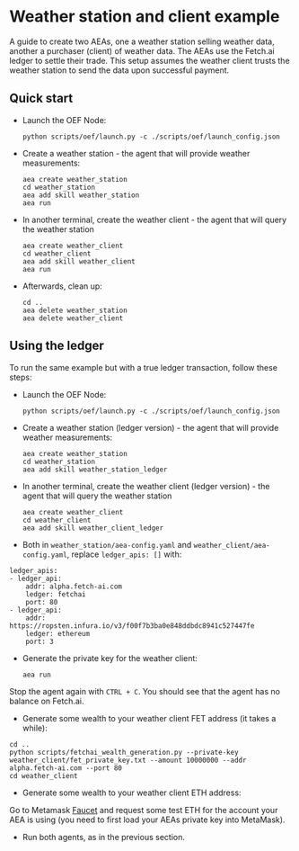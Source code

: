 # Weather station and client example

A guide to create two AEAs, one a weather station selling weather data, another a 
purchaser (client) of weather data. The AEAs use the Fetch.ai ledger to settle their 
trade. This setup assumes the weather client trusts the weather station to send the data
upon successful payment.

## Quick start

- Launch the OEF Node:

      python scripts/oef/launch.py -c ./scripts/oef/launch_config.json

- Create a weather station - the agent that will provide weather measurements:

      aea create weather_station 
      cd weather_station
      aea add skill weather_station
      aea run

- In another terminal, create the weather client - the agent that will query the weather station

      aea create weather_client 
      cd weather_client 
      aea add skill weather_client
      aea run

- Afterwards, clean up:
      
      cd ..
      aea delete weather_station
      aea delete weather_client


## Using the ledger

To run the same example but with a true ledger transaction,
follow these steps:

- Launch the OEF Node:

      python scripts/oef/launch.py -c ./scripts/oef/launch_config.json

- Create a weather station (ledger version) - the agent that will provide weather measurements:

      aea create weather_station 
      cd weather_station
      aea add skill weather_station_ledger

- In another terminal, create the weather client (ledger version) - the agent that will query the weather station

      aea create weather_client 
      cd weather_client 
      aea add skill weather_client_ledger

- Both in `weather_station/aea-config.yaml` and
`weather_client/aea-config.yaml`, replace `ledger_apis: []` with:
```
ledger_apis:
- ledger_api:
    addr: alpha.fetch-ai.com
    ledger: fetchai
    port: 80
- ledger_api:
    addr: https://ropsten.infura.io/v3/f00f7b3ba0e848ddbdc8941c527447fe
    ledger: ethereum
    port: 3
```
- Generate the private key for the weather client:

      aea run

Stop the agent again with `CTRL + C`. You should see that the agent has no balance on Fetch.ai.

- Generate some wealth to your weather client FET address (it takes a while):
```
cd ..
python scripts/fetchai_wealth_generation.py --private-key weather_client/fet_private_key.txt --amount 10000000 --addr alpha.fetch-ai.com --port 80
cd weather_client
```

- Generate some wealth to your weather client ETH address:

Go to Metamask [Faucet](https://faucet.metamask.io) and request some test ETH for the account your AEA is using (you need to first load your AEAs private key into MetaMask).

- Run both agents, as in the previous section.
